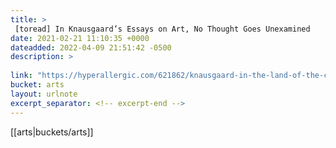 ```yaml
---
title: > 
 [toread] In Knausgaard’s Essays on Art, No Thought Goes Unexamined
date: 2021-02-21 11:10:35 +0000
dateadded: 2022-04-09 21:51:42 -0500
description: > 
 
link: "https://hyperallergic.com/621862/knausgaard-in-the-land-of-the-cyclops/"
bucket: arts
layout: urlnote
excerpt_separator: <!-- excerpt-end -->
--- 
```

 <!-- excerpt-end -->[[arts|buckets/arts]]
